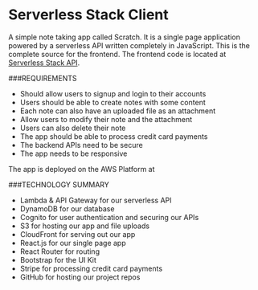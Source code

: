 # Serverless Stack Client
A simple note taking app called Scratch. It is a single page application powered by a serverless API written completely in JavaScript. This is the complete source for the frontend. The frontend code is located at [Serverless Stack API](https://github.com/nphaxayaseng/serverless-stack-api).

###REQUIREMENTS
* Should allow users to signup and login to their accounts
* Users should be able to create notes with some content
* Each note can also have an uploaded file as an attachment
* Allow users to modify their note and the attachment
* Users can also delete their note
* The app should be able to process credit card payments
* The backend APIs need to be secure
* The app needs to be responsive

The app is deployed on the AWS Platform at <YourAWSUrl>
  
###TECHNOLOGY SUMMARY
* Lambda & API Gateway for our serverless API
* DynamoDB for our database
* Cognito for user authentication and securing our APIs
* S3 for hosting our app and file uploads
* CloudFront for serving out our app
* React.js for our single page app
* React Router for routing
* Bootstrap for the UI Kit
* Stripe for processing credit card payments
* GitHub for hosting our project repos
